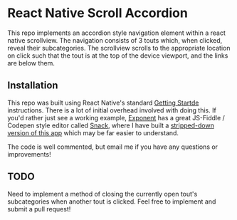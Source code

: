 # React Native Scroll Accordion

This repo implements an accordion style navigation element within a react native scrollview. The navigation consists of 3 touts which, when clicked, reveal their subcategories. The scrollview scrolls to the appropriate location on click such that the tout is at the top of the device viewport, and the links are below them. 

## Installation

This repo was built using React Native's standard [Getting Startde](https://facebook.github.io/react-native/docs/getting-started.html) instructions. There is a lot of initial overhead involved with doing this. If you'd rather just see a working example, [Exponent](https://expo.io/) has a great JS-Fiddle / Codepen style editor called [Snack](https://snack.expo.io/), where I have built a [stripped-down version of this app](https://snack.expo.io/S1VjFU-Rx) which may be far easier to understand. 

The code is well commented, but email me if you have any questions or improvements!

## TODO

Need to implement a method of closing the currently open tout's subcategories when another tout is clicked. Feel free to implement and submit a pull request!